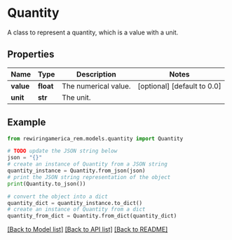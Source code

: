 # Quantity

A class to represent a quantity, which is a value with a unit.

## Properties

Name | Type | Description | Notes
------------ | ------------- | ------------- | -------------
**value** | **float** | The numerical value. | [optional] [default to 0.0]
**unit** | **str** | The unit. | 

## Example

```python
from rewiringamerica_rem.models.quantity import Quantity

# TODO update the JSON string below
json = "{}"
# create an instance of Quantity from a JSON string
quantity_instance = Quantity.from_json(json)
# print the JSON string representation of the object
print(Quantity.to_json())

# convert the object into a dict
quantity_dict = quantity_instance.to_dict()
# create an instance of Quantity from a dict
quantity_from_dict = Quantity.from_dict(quantity_dict)
```
[[Back to Model list]](../README.md#documentation-for-models) [[Back to API list]](../README.md#documentation-for-api-endpoints) [[Back to README]](../README.md)


